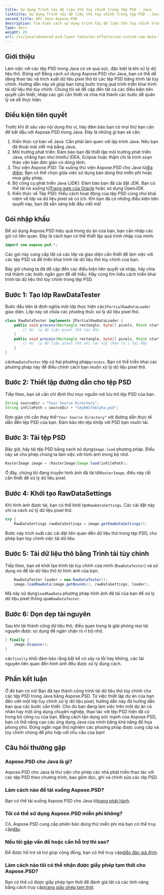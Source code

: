```yaml
---
title: Sử dụng Trình tải dữ liệu thô tùy chỉnh trong tệp PSD - Java
linktitle: Sử dụng Trình tải dữ liệu thô tùy chỉnh trong tệp PSD - Java
second_title: API Java Aspose.PSD
description: Tìm hiểu cách sử dụng trình tải dữ liệu thô tùy chỉnh trong tệp PSD bằng Java! Hướng dẫn từng bước này bao gồm mọi thứ từ thiết lập đến dọn dẹp tài nguyên.
type: docs
weight: 29
url: /vi/java/advanced-psd-layer-features-effects/use-custom-raw-data-loader-psd-files/
---
```

## Giới thiệu
Làm việc với các tệp PSD trong Java có vẻ quá sức, đặc biệt là khi xử lý dữ liệu thô. Đừng sợ! Bằng cách sử dụng Aspose.PSD cho Java, bạn có thể dễ dàng thao tác và trích xuất dữ liệu pixel thô từ các tệp PSD bằng trình tải tùy chỉnh. Hướng dẫn này sẽ giúp bạn từng bước trong quá trình triển khai trình tải dữ liệu thô tùy chỉnh. Chúng tôi sẽ đề cập đến tất cả các điều kiện tiên quyết cần thiết, nhập các gói cần thiết và chia mã thành các bước dễ quản lý và dễ thực hiện.
## Điều kiện tiên quyết
Trước khi đi sâu vào nội dung thú vị, hãy đảm bảo bạn có mọi thứ bạn cần để bắt đầu với Aspose.PSD trong Java. Đây là những gì bạn sẽ cần:
1. Kiến thức cơ bản về Java: Cần phải làm quen với lập trình Java. Nếu bạn đã thoải mái viết mã bằng Java.
2. Môi trường phát triển: Đảm bảo bạn đã thiết lập môi trường phát triển Java, chẳng hạn như IntelliJ IDEA, Eclipse hoặc thậm chí là trình soạn thảo văn bản đơn giản có dòng lệnh.
3.  Thư viện Aspose.PSD: Tải xuống thư viện Aspose.PSD cho Java từ[địa điểm](https://releases.aspose.com/psd/java/). Bạn có thể chọn giữa việc sử dụng bản dùng thử miễn phí hoặc mua giấy phép.
4. Bộ công cụ phát triển Java (JDK): Đảm bảo bạn đã cài đặt JDK. Bạn có thể tải nó xuống từ[Trang web của Oracle](https://www.oracle.com/java/technologies/javase-jdk11-downloads.html) hoặc sử dụng OpenJDK.
5. Kiến thức về Tệp PSD: Hiểu cách hoạt động của tệp PSD cũng như khái niệm về lớp và dữ liệu pixel sẽ có ích.
Khi bạn đã có những điều kiện tiên quyết này, bạn đã sẵn sàng bắt đầu viết mã!

## Gói nhập khẩu
Để sử dụng Aspose.PSD hiệu quả trong dự án của bạn, bạn cần nhập các gói có liên quan. Đây là cách bạn có thể thiết lập quá trình nhập của mình:
```java
import com.aspose.psd.*;
```
Các gói này cung cấp tất cả các lớp và giao diện cần thiết để làm việc với các tệp PSD và để triển khai trình tải dữ liệu thô tùy chỉnh của bạn.

Bây giờ chúng ta đã đề cập đến các điều kiện tiên quyết và nhập, hãy chia mã thành các bước ngắn gọn để dễ hiểu. Hãy cùng tìm hiểu cách triển khai trình tải dữ liệu thô tùy chỉnh trong tệp PSD.
## Bước 1: Tạo lớp RawDataTester
 Bước đầu tiên là định nghĩa một lớp thực hiện các`IPartialRawDataLoader` giao diện. Lớp này sẽ chứa các phương thức xử lý dữ liệu pixel thô.
```java
class RawDataTester implements IPartialRawDataLoader {
    public void process(Rectangle rectangle, byte[] pixels, Point start, Point end) {
        // Xử lý dữ liệu pixel thô tại đây
    }
    public void process(Rectangle rectangle, byte[] pixels, Point start, Point end, LoadOptions loadOptions) {
        // Xử lý dữ liệu pixel thô với các tùy chọn tải tại đây
    }
}
```
 các`RawDataTester` lớp có hai phương pháp`process`. Bạn có thể triển khai các phương pháp này để điều chỉnh cách bạn muốn xử lý dữ liệu pixel thô. 
## Bước 2: Thiết lập đường dẫn cho tệp PSD
Tiếp theo, bạn sẽ cần chỉ định thư mục nguồn nơi lưu trữ tệp PSD của bạn.
```java
String sourceDir = "Your Source Directory";
String inFilePath = sourceDir + "CmykWithAlpha.psd";
```
 Đơn giản chỉ cần thay thế`"Your Source Directory"` với đường dẫn thực tế dẫn đến tệp PSD của bạn. Đảm bảo tên tệp khớp với PSD bạn muốn tải.
## Bước 3: Tải tệp PSD
 Bây giờ, hãy tải tệp PSD bằng cách sử dụng`Image.load` phương pháp. Điều này sẽ cho phép chúng ta làm việc với hình ảnh trong bộ nhớ.
```java
RasterImage image = (RasterImage)Image.load(inFilePath);
```
Ở đây, chúng tôi đang truyền hình ảnh đã tải tới`RasterImage`, điều này rất cần thiết để xử lý dữ liệu pixel.
## Bước 4: Khởi tạo RawDataSettings
 Khi hình ảnh được tải, bạn có thể khởi tạo`RawDataSettings`. Các cài đặt này chỉ ra cách xử lý dữ liệu pixel thô.
```java
try {
    RawDataSettings rawDataSettings = image.getRawDataSettings();
```
Bước này trích xuất các cài đặt liên quan đến dữ liệu thô trong tệp PSD, cho phép bạn tùy chỉnh việc tải dữ liệu.
## Bước 5: Tải dữ liệu thô bằng Trình tải tùy chỉnh
Tiếp theo, bạn sẽ khởi tạo trình tải tùy chỉnh của mình (`RawDataTester`) và sử dụng nó để tải dữ liệu thô từ hình ảnh của bạn.
```java
    RawDataTester loader = new RawDataTester();
    image.loadRawData(image.getBounds(), rawDataSettings, loader);
```
 Mã này sử dụng`loadRawData` phương pháp hình ảnh đã tải của bạn để xử lý dữ liệu pixel thông qua`RawDataTester`.
## Bước 6: Dọn dẹp tài nguyên
Sau khi tải thành công dữ liệu thô, điều quan trọng là giải phóng mọi tài nguyên được sử dụng để ngăn chặn rò rỉ bộ nhớ.
```java
} finally {
    image.dispose();
}
```
 các`finally` khối đảm bảo rằng bất kể có xảy ra lỗi hay không, các tài nguyên liên quan đến hình ảnh đều được xử lý đúng cách.

## Phần kết luận
Ở đó bạn có nó! Bạn đã tạo thành công trình tải dữ liệu thô tùy chỉnh cho các tệp PSD trong Java bằng Aspose.PSD. Từ việc thiết lập dự án của bạn đến viết một lớp tùy chỉnh xử lý dữ liệu pixel, hướng dẫn này đã hướng dẫn bạn qua các bước cần thiết. Cho dù bạn đang làm việc trên một dự án cá nhân hay một ứng dụng chuyên nghiệp, thao tác với tệp PSD hiện đã có trong bộ công cụ của bạn.
Bằng cách tận dụng sức mạnh của Aspose.PSD, bạn có thể nâng cao các ứng dụng Java của mình bằng khả năng đồ họa phong phú. Đừng ngần ngại thử nghiệm các phương pháp được cung cấp và tùy chỉnh chúng để phù hợp với nhu cầu của bạn!

## Câu hỏi thường gặp
### Aspose.PSD cho Java là gì?  
Aspose.PSD cho Java là thư viện cho phép các nhà phát triển thao tác với các tệp PSD theo chương trình, bao gồm đọc, ghi và chỉnh sửa các lớp PSD.
### Làm cách nào để tải xuống Aspose.PSD?  
 Bạn có thể tải xuống Aspose.PSD cho Java từ[trang phát hành](https://releases.aspose.com/psd/java/).
### Tôi có thể sử dụng Aspose.PSD miễn phí không?  
 Có, Aspose.PSD cung cấp phiên bản dùng thử miễn phí mà bạn có thể truy cập[đây](https://releases.aspose.com/).
### Nếu tôi gặp vấn đề hoặc cần hỗ trợ thì sao?  
 Để được hỗ trợ và trợ giúp cộng đồng, bạn có thể truy cập[diễn đàn giả định](https://forum.aspose.com/c/psd/34).
### Làm cách nào tôi có thể nhận được giấy phép tạm thời cho Aspose.PSD?  
Bạn có thể có được giấy phép tạm thời để đánh giá tất cả các tính năng bằng cách truy cập[trang giấy phép tạm thời](https://purchase.aspose.com/temporary-license/).